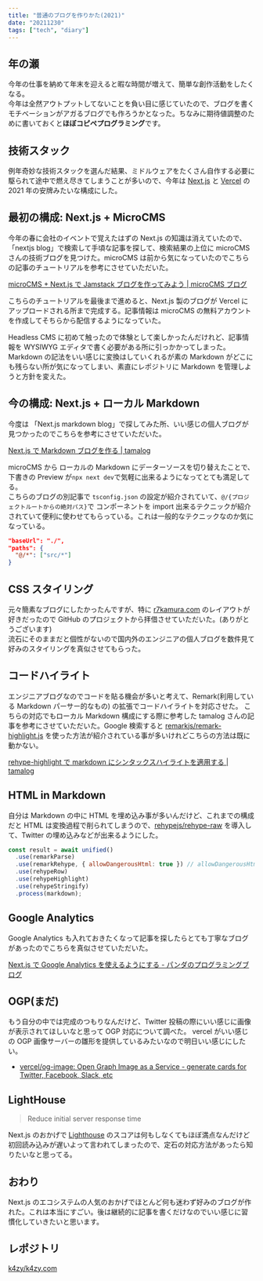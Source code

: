 ```yaml
---
title: "普通のブログを作りかた(2021)"
date: "20211230"
tags: ["tech", "diary"]
---
```


## 年の瀬

今年の仕事を納めて年末を迎えると暇な時間が増えて、簡単な創作活動をしたくなる。  
今年は全然アウトプットしてないことを負い目に感じていたので、ブログを書くモチベーションがアガるブログでも作ろうかとなった。ちなみに期待値調整のために書いておくと**ほぼコピペプログラミング**です。

## 技術スタック

例年奇妙な技術スタックを選んだ結果、ミドルウェアをたくさん自作する必要に駆られて途中で燃え尽きてしまうことが多いので、今年は [Next.js](https://nextjs.org/) と [Vercel](https://vercel.com) の 2021 年の安牌みたいな構成にした。

## 最初の構成: Next.js + MicroCMS

今年の春に会社のイベントで覚えたはずの Next.js の知識は消えていたので、「nextjs blog」で検索して手頃な記事を探して、検索結果の上位に microCMS さんの技術ブログを見つけた。microCMS は前から気になっていたのでこちらの記事のチュートリアルを参考にさせていただいた。

[microCMS + Next.js で Jamstack ブログを作ってみよう | microCMS ブログ](https://blog.microcms.io/microcms-next-jamstack-blog/)

こちらのチュートリアルを最後まで進めると、Next.js 製のブログが Vercel にアップロードされる所まで完成する。記事情報は microCMS の無料アカウントを作成してそちらから配信するようになっていた。

Headless CMS に初めて触ったので体験として楽しかったんだけれど、記事情報を WYSIWYG エディタで書く必要がある所に引っかかってしまった。Markdown の記法をいい感じに変換はしていくれるが素の Markdown がどこにも残らない所が気になってしまい、素直にレポジトリに Markdown を管理しようと方針を変えた。

## 今の構成: Next.js + ローカル Markdown

今度は 「Next.js markdown blog」で探してみた所、いい感じの個人ブログが見つかったのでこちらを参考にさせていただいた。

[Next.js で Markdown ブログを作る | tamalog](https://tamalog.szmd.jp/next-markdown-blog/)

microCMS から ローカルの Markdown にデーターソースを切り替えたことで、下書きの Preview が`npx next dev`で気軽に出来るようになってとても満足してる。  
こちらのブログの別記事で `tsconfig.json` の設定が紹介されていて、`@/{プロジェクトルートからの絶対パス}`で コンポーネントを import 出来るテクニックが紹介されていて便利に使わせてもらっている。これは一般的なテクニックなのか気になっている。

```json
"baseUrl": "./",
"paths": {
  "@/*": ["src/*"]
}
```

## CSS スタイリング

元々簡素なブログにしたかったんですが、特に [r7kamura.com](https://r7kamura.com/) のレイアウトが好きだったので GitHub のプロジェクトから拝借させていただいた。(ありがとうございます)  
流石にそのままだと個性がないので国内外のエンジニアの個人ブログを数件見て好みのスタイリングを真似させてもらった。

## コードハイライト

エンジニアブログなのでコードを貼る機会が多いと考えて、Remark(利用している Markdown パーサー的なもの) の拡張でコードハイライトを対応させた。
こちらの対応でもローカル Markdown 構成にする際に参考した tamalog さんの記事を参考にさせていただいた。Google 検索すると [remarkjs/remark-highlight.js](https://github.com/remarkjs/remark-highlight.js) を使った方法が紹介されている事が多いけれどこちらの方法は既に動かない。

[rehype-highlight で markdown にシンタックスハイライトを適用する | tamalog](https://tamalog.szmd.jp/rehype-highlight/)

## HTML in Markdown

自分は Markdown の中に HTML を埋め込み事が多いんだけど、これまでの構成だと HTML は変換過程で削られてしまうので、[rehypejs/rehype-raw](https://github.com/rehypejs/rehype-raw) を導入して、Twitter の埋め込みなどが出来るようにした。

```js
const result = await unified()
  .use(remarkParse)
  .use(remarkRehype, { allowDangerousHtml: true }) // allowDangerousHtml も必要
  .use(rehypeRow)
  .use(rehypeHighlight)
  .use(rehypeStringify)
  .process(markdown);
```

## Google Analytics

Google Analytics も入れておきたくなって記事を探したらとても丁寧なブログがあったのでこちらを真似させていただいた。

[Next.js で Google Analytics を使えるようにする - パンダのプログラミングブログ](https://panda-program.com/posts/nextjs-google-analytics)

## OGP(まだ)

もう自分の中では完成のつもりなんだけど、Twitter 投稿の際にいい感じに画像が表示されてほしいなと思って OGP 対応について調べた。
vercel がいい感じの OGP 画像サーバーの雛形を提供しているみたいなので明日いい感じにしたい。

- [vercel/og-image: Open Graph Image as a Service - generate cards for Twitter, Facebook, Slack, etc](https://github.com/vercel/og-image)

## LightHouse

> Reduce initial server response time

Next.js のおかげで [Lighthouse](https://chrome.google.com/webstore/detail/lighthouse/blipmdconlkpinefehnmjammfjpmpbjk?hl=ja) のスコアは何もしなくてもほぼ満点なんだけど初回読み込みが遅いよって言われてしまったので、定石の対応方法があったら知りたいなと思ってる。

## おわり

Next.js のエコシステムの人気のおかげでほとんど何も迷わず好みのブログが作れた。これは本当にすごい。後は継続的に記事を書くだけなのでいい感じに習慣化していきたいと思います。

## レポジトリ

[k4zy/k4zy.com](https://github.com/k4zy/k4zy.com)
